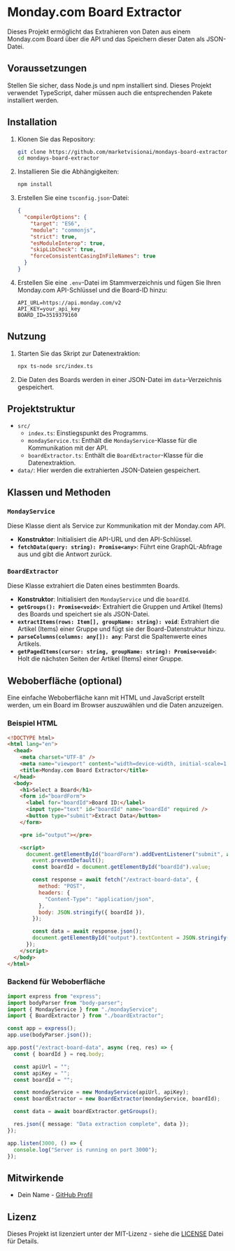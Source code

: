 # Monday.com Board Extractor

Dieses Projekt ermöglicht das Extrahieren von Daten aus einem Monday.com Board über die API und das Speichern dieser Daten als JSON-Datei.

## Voraussetzungen

Stellen Sie sicher, dass Node.js und npm installiert sind. Dieses Projekt verwendet TypeScript, daher müssen auch die entsprechenden Pakete installiert werden.

## Installation

1. Klonen Sie das Repository:

   ```bash
   git clone https://github.com/marketvisionai/mondays-board-extractor.git
   cd mondays-board-extractor
   ```

2. Installieren Sie die Abhängigkeiten:

   ```bash
   npm install
   ```

3. Erstellen Sie eine `tsconfig.json`-Datei:

   ```json
   {
     "compilerOptions": {
       "target": "ES6",
       "module": "commonjs",
       "strict": true,
       "esModuleInterop": true,
       "skipLibCheck": true,
       "forceConsistentCasingInFileNames": true
     }
   }
   ```

4. Erstellen Sie eine `.env`-Datei im Stammverzeichnis und fügen Sie Ihren Monday.com API-Schlüssel und die Board-ID hinzu:

   ```env
   API_URL=https://api.monday.com/v2
   API_KEY=your_api_key
   BOARD_ID=3519379160
   ```

## Nutzung

1. Starten Sie das Skript zur Datenextraktion:

   ```bash
   npx ts-node src/index.ts
   ```

2. Die Daten des Boards werden in einer JSON-Datei im `data`-Verzeichnis gespeichert.

## Projektstruktur

- `src/`
  - `index.ts`: Einstiegspunkt des Programms.
  - `mondayService.ts`: Enthält die `MondayService`-Klasse für die Kommunikation mit der API.
  - `boardExtractor.ts`: Enthält die `BoardExtractor`-Klasse für die Datenextraktion.
- `data/`: Hier werden die extrahierten JSON-Dateien gespeichert.

## Klassen und Methoden

### `MondayService`

Diese Klasse dient als Service zur Kommunikation mit der Monday.com API.

- **Konstruktor**: Initialisiert die API-URL und den API-Schlüssel.
- **`fetchData(query: string): Promise<any>`**: Führt eine GraphQL-Abfrage aus und gibt die Antwort zurück.

### `BoardExtractor`

Diese Klasse extrahiert die Daten eines bestimmten Boards.

- **Konstruktor**: Initialisiert den `MondayService` und die `boardId`.
- **`getGroups(): Promise<void>`**: Extrahiert die Gruppen und Artikel (Items) des Boards und speichert sie als JSON-Datei.
- **`extractItems(rows: Item[], groupName: string): void`**: Extrahiert die Artikel (Items) einer Gruppe und fügt sie der Board-Datenstruktur hinzu.
- **`parseColumns(columns: any[]): any`**: Parst die Spaltenwerte eines Artikels.
- **`getPagedItems(cursor: string, groupName: string): Promise<void>`**: Holt die nächsten Seiten der Artikel (Items) einer Gruppe.

## Weboberfläche (optional)

Eine einfache Weboberfläche kann mit HTML und JavaScript erstellt werden, um ein Board im Browser auszuwählen und die Daten anzuzeigen.

### Beispiel HTML

```html
<!DOCTYPE html>
<html lang="en">
  <head>
    <meta charset="UTF-8" />
    <meta name="viewport" content="width=device-width, initial-scale=1.0" />
    <title>Monday.com Board Extractor</title>
  </head>
  <body>
    <h1>Select a Board</h1>
    <form id="boardForm">
      <label for="boardId">Board ID:</label>
      <input type="text" id="boardId" name="boardId" required />
      <button type="submit">Extract Data</button>
    </form>

    <pre id="output"></pre>

    <script>
      document.getElementById("boardForm").addEventListener("submit", async (event) => {
        event.preventDefault();
        const boardId = document.getElementById("boardId").value;

        const response = await fetch("/extract-board-data", {
          method: "POST",
          headers: {
            "Content-Type": "application/json",
          },
          body: JSON.stringify({ boardId }),
        });

        const data = await response.json();
        document.getElementById("output").textContent = JSON.stringify(data, null, 2);
      });
    </script>
  </body>
</html>
```

### Backend für Weboberfläche

```typescript
import express from "express";
import bodyParser from "body-parser";
import { MondayService } from "./mondayService";
import { BoardExtractor } from "./boardExtractor";

const app = express();
app.use(bodyParser.json());

app.post("/extract-board-data", async (req, res) => {
  const { boardId } = req.body;

  const apiUrl = "";
  const apiKey = "";
  const boardId = "";

  const mondayService = new MondayService(apiUrl, apiKey);
  const boardExtractor = new BoardExtractor(mondayService, boardId);

  const data = await boardExtractor.getGroups();

  res.json({ message: "Data extraction complete", data });
});

app.listen(3000, () => {
  console.log("Server is running on port 3000");
});
```

## Mitwirkende

- Dein Name - [GitHub Profil](https://github.com/dein-profil)

## Lizenz

Dieses Projekt ist lizenziert unter der MIT-Lizenz - siehe die [LICENSE](LICENSE) Datei für Details.
